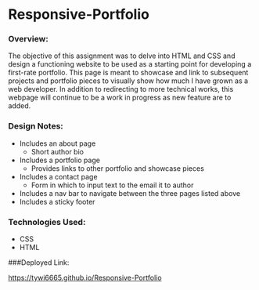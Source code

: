 # Responsive-Portfolio

### Overview:

The objective of this assignment was to delve into HTML and CSS and design a functioning website to be used as a starting point for developing a first-rate portfolio. This page is meant to showcase and link to subsequent projects and portfolio pieces to visually show how much I have grown as a web developer. In addition to redirecting to more technical works, this webpage will continue to be a work in progress as new feature are to added. 

### Design Notes:

* Includes an about page
	* Short author bio
* Includes a portfolio page
    * Provides links to other portfolio and showcase pieces
* Includes a contact page 
    * Form in which to input text to the email it to author
* Includes a nav bar to navigate between the three pages listed above
* Includes a sticky footer

### Technologies Used:

* CSS
* HTML

###Deployed Link:

https://tywi6665.github.io/Responsive-Portfolio